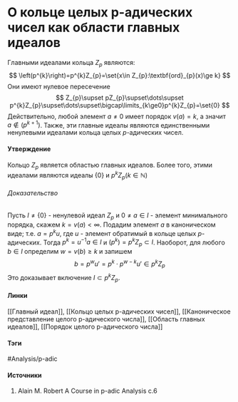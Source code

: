 # О кольце целых p-адических чисел как области главных идеалов
Главными идеалами кольца $Z_{p}$ являются:
$$
\left(p^{k}\right)=p^{k}Z_{p}=\set{x\in Z_{p}:\textbf{ord}_{p}(x)\ge k}
$$
Они имеют нулевое пересечение
$$
Z_{p}\supset pZ_{p}\supset\dots\supset p^{k}Z_{p}\supset\dots\supset\bigcap\limits_{k\ge0}p^{k}Z_{p}=\set{0}
$$
Действительно, любой элемент $a\ne0$ имеет порядок $v(a)=k$, а значит $a\not\in(p^{k+1})$. Также, эти главные идеалы являются единственными ненулевыми идеалами кольца целых $p$-адических чисел.

#### Утверждение
Кольцо $Z_{p}$ является областью главных идеалов. Более того, этими идеалами являются идеалы $\{0\}$ и $p^{k}Z_{p}(k\in\mathbb{N})$

###### Доказательство
Пусть $I\ne\{0\}$ - ненулевой идеал $Z_{p}$ и $0\ne a\in I$ - элемент минимального порядка, скажем $k=v(a)<\infty$. Подадим элемент $a$ в каноническом виде; т.е. $a=p^{k}u$, где $u$ - элемент обратимый в кольце целых $p$-адических. Тогда $p^{k}=u^{-1}a\in I$ и $(p^{k})=p^{k}Z_{p}\subset I$. Наоборот, для любого $b\in I$ определим $w=v(b)\ge k$ и запишем
$$
b=p^{w}u'=p^{k}\cdot p^{w-k}u'\in p^{k}Z_{p}
$$
Это доказывает включение $I\subset p^{k}Z_{p}$.
#### Линки
 [[Главный идеал]],
 [[Кольцо целых p-адических чисел]],
 [[Каноническое представление целого p-адического числа]],
 [[Область главных идеалов]],
 [[Порядок целого p-адического числа]]
#### Тэги
 #Analysis/p-adic 
#### Источники
1. Alain M. Robert A Course in p-adic Analysis c.6